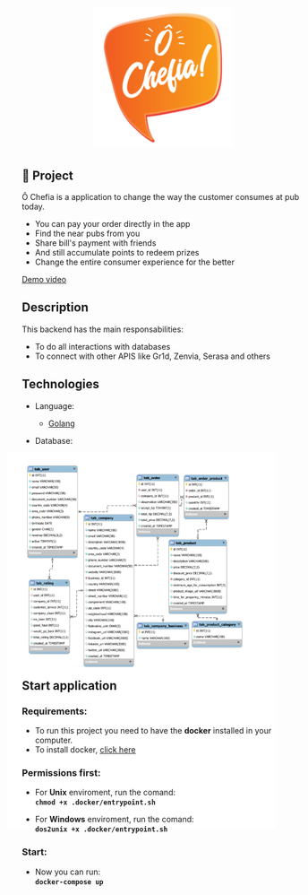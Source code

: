 <h1 align="center">
    <img alt="NextLevelWeek" title="#NextLevelWeek" src=".github/logo.svg" width="250px" />
</h1>

## 📝 Project
Ô Chefia is a application to change the way the customer consumes at pub today.
- You can pay your order directly in the app
- Find the near pubs from you
- Share bill's payment with friends
- And still accumulate points to redeem prizes
- Change the entire consumer experience for the better

[Demo video](https://www.youtube.com/watch?v=OWy9gkgBt7k&feature=youtu.be)
## Description

This backend has the main responsabilities:  

* To do all interactions with databases
* To connect with other APIS like Gr1d, Zenvia, Serasa and others

## Technologies 

* Language:
  - [Golang](https://golang.org/)  

* Database:
  - MySQL  
  <img src="./diagramDB/oChefiaDatabase.svg" style="margin-left:-50px; margin-bottom: -300px; margin-top: -20px">

## Start application
### Requirements:
* To run this project you need to have the <b>docker</b> installed in your computer.  
* To install docker, [click here](https://docs.docker.com/get-docker/)

### Permissions first:  

* For <b>Unix</b> enviroment, run the comand:  
<b>```chmod +x .docker/entrypoint.sh```</b>  

* For <b>Windows</b> enviroment, run the comand:   
<b>```dos2unix +x .docker/entrypoint.sh```</b>  

### Start:
* Now you can run:  <br>
<b>```docker-compose up```</b>
<br><br>